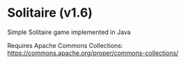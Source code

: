 # Solitaire (v1.6)

Simple Solitaire game implemented in Java

Requires Apache Commons Collections: https://commons.apache.org/proper/commons-collections/
